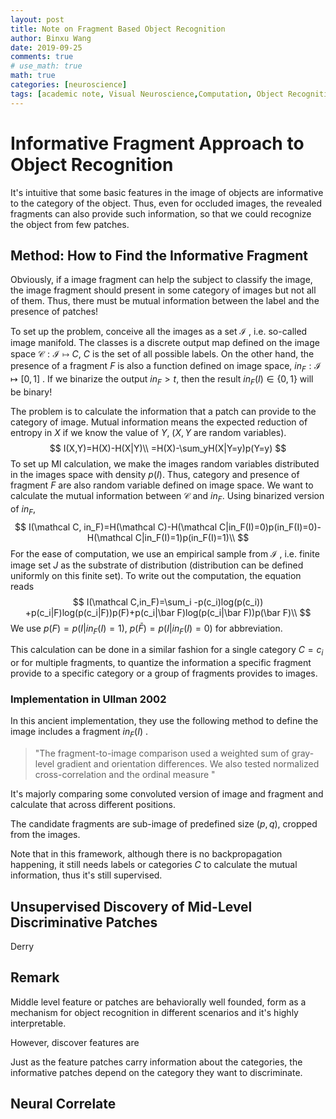 ```yaml
---
layout: post
title: Note on Fragment Based Object Recognition
author: Binxu Wang
date: 2019-09-25
comments: true
# use_math: true
math: true
categories: [neuroscience]
tags: [academic note, Visual Neuroscience,Computation, Object Recognition, Computer Vision]
---
```


# Informative Fragment Approach to Object Recognition

It's intuitive that some basic features in the image of objects are  informative to the category of the object. Thus, even for occluded images, the revealed fragments can also provide such information, so that we could recognize the object from few patches. 



## Method: How to Find the Informative Fragment

Obviously, if a image fragment can help the subject to classify the image, the image fragment should present in some category of images but not all of them. Thus, there must be mutual information between the label and the presence of patches! 

To set up the problem, conceive all the images as a set $\mathcal I$ , i.e. so-called image manifold. The classes is a discrete output map defined on the image space $\mathcal C:\mathcal I\mapsto C$, $C$ is the set of all possible labels. On the other hand, the presence of a fragment $F$ is also a function defined on image space, $in_F:\mathcal I\mapsto [0,1]$ . If we binarize the output $in_F>t$, then the result $in_F(I)\in\{0,1\}$ will be binary! 

The problem is to calculate the information that a patch can provide to the category of image. Mutual information means the expected reduction of entropy in $X$ if we know the value of $Y$, ($X,Y$ are random variables). 
$$
I(X,Y)=H(X)-H(X|Y)\\
=H(X)-\sum_yH(X|Y=y)p(Y=y)
$$
To set up MI calculation, we make the images random variables distributed in the images space with density $p(I)$. Thus, category and presence of fragment $F$ are also random variable defined on image space. We want to calculate the mutual information between $\mathcal C$ and $in_F$. Using binarized version of $in_F$, 
$$
I(\mathcal C, in_F)=H(\mathcal C)-H(\mathcal C|in_F(I)=0)p(in_F(I)=0)-H(\mathcal C|in_F(I)=1)p(in_F(I)=1)\\
$$
For the ease of computation, we use an empirical sample from $\mathcal I$ , i.e. finite image set $J$ as the substrate of distribution (distribution can be defined uniformly on this finite set). To write out the computation, the equation reads
$$
I(\mathcal C,in_F)=\sum_i -p(c_i)log(p(c_i)) +p(c_i|F)log(p(c_i|F))p(F)+p(c_i|\bar F)log(p(c_i|\bar F))p(\bar F)\\
$$
We use $p(F)=p(I|in_F(I)=1)$, $p(\bar F)=p(I|in_F(I)=0)$ for abbreviation. 

This calculation can be done in a similar fashion for a single category $C=c_i$ or for multiple fragments, to quantize the information a specific fragment provide to a specific category or a group of fragments provides to images. 

### Implementation in Ullman 2002

In this ancient implementation, they use the following method to define the image includes a fragment $in_F(I)$ .

> "The fragment-to-image comparison used a weighted sum of gray-level gradient and orientation differences. We also tested normalized cross-correlation and the ordinal measure "

It's majorly comparing some convoluted version of image and fragment and calculate that across different positions. 

The candidate fragments are sub-image of predefined size $(p,q)$, cropped from the images. 



Note that in this framework, although there is no backpropagation happening, it still needs labels or categories $C$ to calculate the mutual information, thus it's still supervised. 

## Unsupervised Discovery of Mid-Level Discriminative Patches



Derry 





## Remark 

Middle level feature or patches are behaviorally well founded, form as a mechanism for object recognition in different scenarios and it's highly interpretable.

However, discover features are 



Just as the feature patches carry information about the categories, the informative patches depend on the category they want to discriminate. 

## Neural Correlate 

